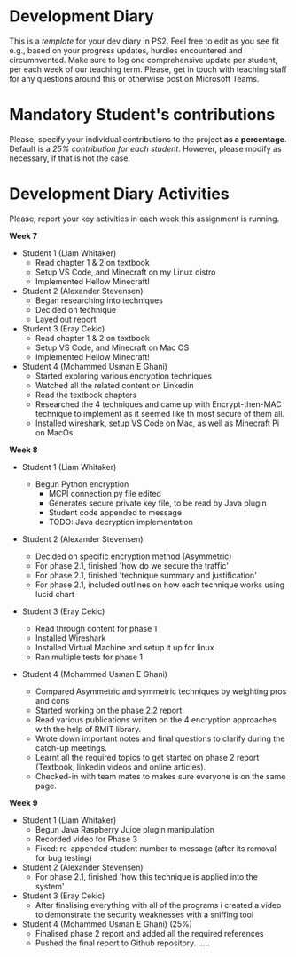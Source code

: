 # Development Diary
This is a *template* for your dev diary in PS2.
Feel free to edit as you see fit e.g., based on your progress updates, hurdles encountered and circumnvented.
Make sure to log one comprehensive update per student, per each week of our teaching term.
Please, get in touch with teaching staff for any questions around this or otherwise post on Microsoft Teams.

# Mandatory Student's contributions
Please, specify your individual contributions to the project **as a percentage**. 
Default is a *25% contribution for each student*. However, please modify as necessary, if that is not the case.

# Development Diary Activities
Please, report your key activities in each week this assignment is running.  

**Week 7**
* Student 1 (Liam Whitaker)
    * Read chapter 1 & 2 on textbook
    * Setup VS Code, and Minecraft on my Linux distro
    * Implemented Hellow Minecraft!
* Student 2 (Alexander Stevensen)
    * Began researching into techniques
    * Decided on technique
    * Layed out report
* Student 3 (Eray Cekic)
    * Read chapter 1 & 2 on textbook
    * Setup VS Code, and Minecraft on Mac OS
    * Implemented Hellow Minecraft!
* Student 4 (Mohammed Usman E Ghani)
    * Started exploring various encryption techniques
    * Watched all the related content on Linkedin  
    * Read the textbook chapters
    * Researched the 4 techniques and came up with Encrypt-then-MAC technique to implement as it seemed like th most secure of them all.
    * Installed wireshark, setup VS Code on Mac, as well as Minecraft Pi on MacOs.

**Week 8**
* Student 1 (Liam Whitaker)
    * Begun Python encryption
        * MCPI connection.py file edited
        * Generates secure private key file, to be read by Java plugin
        * Student code appended to message
        * TODO: Java decryption implementation
* Student 2 (Alexander Stevensen)
    * Decided on specific encryption method (Asymmetric)
    * For phase 2.1, finished 'how do we secure the traffic'
    * For phase 2.1, finished 'technique summary and justification'
    * For phase 2.1, included outlines on how each technique works using lucid chart
* Student 3 (Eray Cekic)
    * Read through content for phase 1
    * Installed Wireshark
    * Installed Virtual Machine and setup it up for linux
    * Ran multiple tests for phase 1

* Student 4 (Mohammed Usman E Ghani)
    * Compared Asymmetric and symmetric techniques by weighting pros and cons
    * Started working on the phase 2.2 report
    * Read various publications wriiten on the 4 encryption approaches with the help of RMIT library.
    * Wrote down important notes and final questions to clarify during the catch-up meetings.
    * Learnt all the required topics to get started on phase 2 report (Textbook, linkedin videos and online articles).
    * Checked-in with team mates to makes sure everyone is on the same page.

**Week 9**
* Student 1 (Liam Whitaker)
    * Begun Java Raspberry Juice plugin manipulation
    * Recorded video for Phase 3
    * Fixed: re-appended student number to message (after its removal for bug testing)
* Student 2 (Alexander Stevensen)
    * For phase 2.1, finished 'how this technique is applied into the system'
* Student 3 (Eray Cekic)
    * After finalising everything with all of the programs i created a video to demonstrate the security weaknesses with a sniffing tool
* Student 4 (Mohammed Usman E Ghani) (25%)
    * Finalised phase 2 report and added all the required references
    * Pushed the final report to Github repository. 
.....
